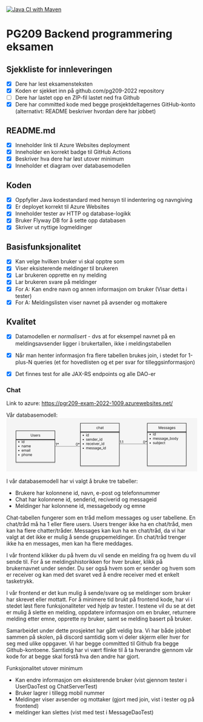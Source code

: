 [![Java CI with Maven](https://github.com/kristiania-pgr209-2022/pg209exam-Frodsand/actions/workflows/maven.yml/badge.svg)](https://github.com/kristiania-pgr209-2022/pg209exam-Frodsand/actions/workflows/maven.yml)

# PG209 Backend programmering eksamen

## Sjekkliste for innleveringen

* [x] Dere har lest eksamensteksten
* [x] Koden er sjekket inn på github.com/pg209-2022 repository
* [ ] Dere har lastet opp en ZIP-fil lastet ned fra Github
* [x] Dere har committed kode med begge prosjektdeltagernes GitHub-konto (alternativt: README beskriver hvordan dere har jobbet)

## README.md

* [x] Inneholder link til Azure Websites deployment
* [x] Inneholder en korrekt badge til GitHub Actions
* [x] Beskriver hva dere har løst utover minimum
* [x] Inneholder et diagram over databasemodellen

## Koden

* [x] Oppfyller Java kodestandard med hensyn til indentering og navngiving
* [x] Er deployet korrekt til Azure Websites
* [x] Inneholder tester av HTTP og database-logikk
* [x] Bruker Flyway DB for å sette opp databasen
* [x] Skriver ut nyttige logmeldinger

## Basisfunksjonalitet

* [x] Kan velge hvilken bruker vi skal opptre som
* [x] Viser eksisterende meldinger til brukeren
* [x] Lar brukeren opprette en ny melding
* [x] Lar brukeren svare på meldinger
* [x] For A: Kan endre navn og annen informasjon om bruker (Visar detta i tester)
* [x] For A: Meldingslisten viser navnet på avsender og mottakere

## Kvalitet

* [x] Datamodellen er *normalisert* - dvs at for eksempel navnet på en meldingsavsender ligger i brukertallen, ikke i meldingstabellen
* [x] Når man henter informasjon fra flere tabellen brukes join, i stedet for 1-plus-N queries (et for hovedlisten og et per svar for tilleggsinformasjon)
* [x] Det finnes test for alle JAX-RS endpoints og alle DAO-er


### Chat  
Link to azure:
https://pgr209-exam-2022-1009.azurewebsites.net/

Vår databasemodell:
![](document/database.png)

I vår databasemodell har vi valgt å bruke tre tabeller:
- Brukere har kolonnene id, navn, e-post og telefonnummer
- Chat har kolonnene id, senderid, reciverid og messageid
- Meldinger har kolonnene id, messagebody og emne

Chat-tabellen fungerer som en tråd mellom messages og user tabellene. En chat/tråd må ha 1 eller flere users. 
Users trenger ikke ha en chat/tråd, men kan ha flere chatter/tråder.
Messages kan kun ha en chat/tråd, da vi har valgt at det ikke er mulig å sende gruppemeldinger. 
En chat/tråd trenger ikke ha en messages, men kan ha flere meddages.

I vår frontend klikker du på hvem du vil sende en melding fra og hvem du vil sende til.
For å se meldingshistorikken for hver bruker, klikk på brukernavnet under sender. 
Du ser også hvem som er sender og hvem som er receiver og kan med det svaret ved å endre receiver med et enkelt tasketrykk.

I vår frontend er det kun mulig å sende/svare og se meldinger som bruker har skrevet eller mottatt.
For å minimere tid brukt på frontend kode, har vi i stedet løst flere funksjonaliteter ved hjelp av tester. 
I testene vil du se at det er mulig å slette en melding,
oppdatere informasjon om en bruker, returnere melding etter emne, opprette ny bruker, samt se melding basert på bruker.

Samarbeidet under dette prosjektet har gått veldig bra. Vi har både jobbet sammen på skolen, på discord samtidig 
som vi deler skjerm eller hver for seg med ulike oppgaver. 
Vi har begge committed til Github fra begge Github-kontoene. 
Samtidig har vi vært flinke til å ta hverandre gjennom vår kode for at begge skal forstå hva den andre har gjort.

Funksjonalitet utover minimum
- Kan endre informasjon om eksisterende bruker (vist gjennom tester i UserDaoTest og ChatServerTest)
- Bruker lagrer i tillegg mobil nummer
- Meldinger viser avsender og mottaker (gjort med join, vist i tester og på frontend)
- meldinger kan slettes (vist med test i MessageDaoTest)







